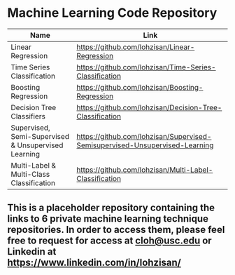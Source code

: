 # Machine Learning Code Repository

| Name     | Link     |
|----------|----------|
| Linear Regression   | https://github.com/lohzisan/Linear-Regression   |
| Time Series Classification    | https://github.com/lohzisan/Time-Series-Classification   |
| Boosting Regression    | https://github.com/lohzisan/Boosting-Regression   |
| Decision Tree Classifiers    | https://github.com/lohzisan/Decision-Tree-Classification   |
| Supervised, Semi-Supervised & Unsupervised Learning    | https://github.com/lohzisan/Supervised-Semisupervised-Unsupervised-Learning   |
| Multi-Label & Multi-Class Classification   | https://github.com/lohzisan/Multi-Label-Classification   |


## This is a placeholder repository containing the links to 6 private machine learning technique repositories. In order to access them, please feel free to request for access at cloh@usc.edu or Linkedin at https://www.linkedin.com/in/lohzisan/ 

